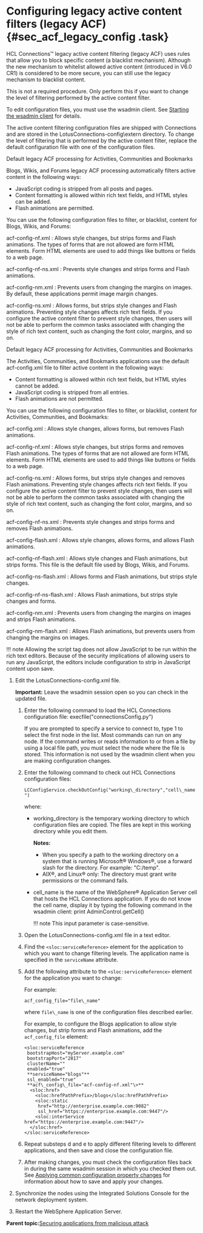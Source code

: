 # Configuring legacy active content filters \(legacy ACF\) {#sec_acf_legacy_config .task}

HCL Connections™ legacy active content filtering \(legacy ACF\) uses rules that allow you to block specific content \(a blacklist mechanism\). Although the new mechanism to whitelist allowed active content \(introduced in V6.0 CR1\) is considered to be more secure, you can still use the legacy mechanism to blacklist content.

This is not a required procedure. Only perform this if you want to change the level of filtering performed by the active content filter.

To edit configuration files, you must use the wsadmin client. See [Starting the wsadmin client](../admin/t_admin_wsadmin_starting.md) for details.

The active content filtering configuration files are shipped with Connections and are stored in the LotusConnections-config\\extern directory. To change the level of filtering that is performed by the active content filter, replace the default configuration file with one of the configuration files.

Default legacy ACF processing for Activities, Communities and Bookmarks

Blogs, Wikis, and Forums legacy ACF processing automatically filters active content in the following ways:

-   JavaScript coding is stripped from all posts and pages.
-   Content formatting is allowed within rich text fields, and HTML styles can be added.
-   Flash animations are permitted.

You can use the following configuration files to filter, or blacklist, content for Blogs, Wikis, and Forums:

acf-config-nf.xml
:   Allows style changes, but strips forms and Flash animations. The types of forms that are not allowed are form HTML elements. Form HTML elements are used to add things like buttons or fields to a web page.

acf-config-nf-ns.xml
:   Prevents style changes and strips forms and Flash animations.

acf-config-nm.xml
:   Prevents users from changing the margins on images. By default, these applications permit image margin changes.

acf-config-ns.xml
:   Allows forms, but strips style changes and Flash animations. Preventing style changes affects rich text fields. If you configure the active content filter to prevent style changes, then users will not be able to perform the common tasks associated with changing the style of rich text content, such as changing the font color, margins, and so on.

Default legacy ACF processing for Activities, Communities and Bookmarks

The Activities, Communities, and Bookmarks applications use the default acf-config.xml file to filter active content in the following ways:

-   Content formatting is allowed within rich text fields, but HTML styles cannot be added.
-   JavaScript coding is stripped from all entries.
-   Flash animations are not permitted.

You can use the following configuration files to filter, or blacklist, content for Activities, Communities, and Bookmarks:

acf-config.xml
:   Allows style changes, allows forms, but removes Flash animations.

acf-config-nf.xml
:   Allows style changes, but strips forms and removes Flash animations. The types of forms that are not allowed are form HTML elements. Form HTML elements are used to add things like buttons or fields to a web page.

acf-config-ns.xml
:   Allows forms, but strips style changes and removes Flash animations. Preventing style changes affects rich text fields. If you configure the active content filter to prevent style changes, then users will not be able to perform the common tasks associated with changing the style of rich text content, such as changing the font color, margins, and so on.

acf-config-nf-ns.xml
:   Prevents style changes and strips forms and removes Flash animations.

acf-config-flash.xml
:   Allows style changes, allows forms, and allows Flash animations.

acf-config-nf-flash.xml
:   Allows style changes and Flash animations, but strips forms. This file is the default file used by Blogs, Wikis, and Forums.

acf-config-ns-flash.xml
:   Allows forms and Flash animations, but strips style changes.

acf-config-nf-ns-flash.xml
:   Allows Flash animations, but strips style changes and forms.

acf-config-nm.xml
:   Prevents users from changing the margins on images and strips Flash animations.

acf-config-nm-flash.xml
:   Allows Flash animations, but prevents users from changing the margins on images.

!!! note
    Allowing the script tag does not allow JavaScript to be run within the rich text editors. Because of the security implications of allowing users to run any JavaScript, the editors include configuration to strip in JavaScript content upon save.

1.  Edit the LotusConnections-config.xml file.

    **Important:** Leave the wsadmin session open so you can check in the updated file.

    1.  Enter the following command to load the HCL Connections configuration file: execfile\("connectionsConfig.py"\)

        If you are prompted to specify a service to connect to, type 1 to select the first node in the list. Most commands can run on any node. If the command writes or reads information to or from a file by using a local file path, you must select the node where the file is stored. This information is not used by the wsadmin client when you are making configuration changes.

    2.  Enter the following command to check out HCL Connections configuration files:

        `LCConfigService.checkOutConfig("working\_directory","cell\_name")`

        where:

        -   working\_directory is the temporary working directory to which configuration files are copied. The files are kept in this working directory while you edit them.

            **Notes:**

            -   When you specify a path to the working directory on a system that is running Microsoft® Windows®, use a forward slash for the directory. For example: "C:/temp".
            -   AIX®, and Linux® only: The directory must grant write permissions or the command fails.
        -   cell\_name is the name of the WebSphere® Application Server cell that hosts the HCL Connections application. If you do not know the cell name, display it by typing the following command in the wsadmin client: print AdminControl.getCell\(\)

            !!! note
    This input parameter is case-sensitive.

    3.  Open the LotusConnections-config.xml file in a text editor.

    4.  Find the `<sloc:serviceReference>` element for the application to which you want to change filtering levels. The application name is specified in the `serviceName` attribute.

    5.  Add the following attribute to the `<sloc:serviceReference>` element for the application you want to change:

        For example:

        ```
        acf_config_file="file\_name"
        ```

        where `file\_name` is one of the configuration files described earlier.

        For example, to configure the Blogs application to allow style changes, but strip forms and Flash animations, add the `acf_config_file` element:

        ```
        <sloc:serviceReference 
         bootstrapHost="myServer.example.com" 
         bootstrapPort="2817" 
         clusterName="" 
         enabled="true" 
         **serviceName="blogs"** 
         ssl_enabled="true" 
         **acf\_config\_file="acf-config-nf.xml"\>**
          <sloc:href>
            <sloc:hrefPathPrefix>/blogs</sloc:hrefPathPrefix>
            <sloc:static 
             href="http://enterprise.example.com:9082" 
             ssl_href="https://enterprise.example.com:9447"/>
            <sloc:interService href="https://enterprise.example.com:9447"/>
          </sloc:href>
        </sloc:serviceReference>
        ```

    6.  Repeat substeps d and e to apply different filtering levels to different applications, and then save and close the configuration file.

    7.  After making changes, you must check the configuration files back in during the same wsadmin session in which you checked them out. See [Applying common configuration property changes](../admin/t_admin_common_save_changes.md) for information about how to save and apply your changes.

2.  Synchronize the nodes using the Integrated Solutions Console for the network deployment system.

3.  Restart the WebSphere Application Server.


**Parent topic:**[Securing applications from malicious attack](../secure/c_admin_security_xss.md)

